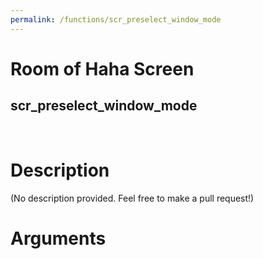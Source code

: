 ```yaml
---
permalink: /functions/scr_preselect_window_mode
---
```

# Room of Haha Screen  
## scr_preselect_window_mode  
&nbsp;  
# Description  
(No description provided. Feel free to make a pull request!) 
&nbsp;  
# Arguments



